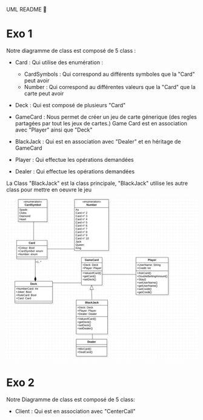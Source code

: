 UML README 🚀
# Exo 1
Notre diagramme de class est composé de 5 class : 
- Card : Qui utilise des enumération : 
    - CardSymbols : Qui correspond au différents symboles que la "Card" peut avoir
    - Number : Qui correspond au différentes valeurs que la "Card" que la carte peut avoir

- Deck : Qui est composé de plusieurs "Card"
- GameCard : Nous permet de créer un jeu de carte génerique (des regles partagées par tout les jeux de cartes.) Game Card est en association avec "Player" ainsi que "Deck"
- BlackJack : Qui est en association avec "Dealer" et en héritage de GameCard
- Player : Qui effectue les opérations demandées
- Dealer : Qui effectue les opérations demandées

La Class "BlackJack" est la class principale, "BlackJack" utilise les autre class pour mettre en oeuvre le jeu

![Screenshot](Images/DeckofCards.png)

# Exo 2

Notre Diagramme de class est composé de 5 class:

- Client : Qui est en association avec "CenterCall"